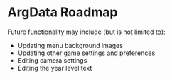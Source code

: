 # ArgData Roadmap

Future functionality may include (but is not limited to):

- Updating menu background images
- Updating other game settings and preferences
- Editing camera settings
- Editing the year level text
